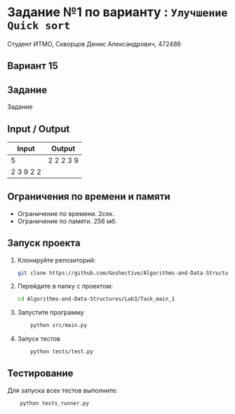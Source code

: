 # Задание №1 по варианту : `Улучшение Quick sort`
Студент ИТМО,  Скворцов Денис Александрович, 472486

## Вариант 15

## Задание 
Задание 

## Input / Output 

| Input    | Output |
|----------|----------|
| 5        | 2 2 2 3 9|
| 2 3 9 2 2|

## Ограничения по времени и памяти

- Ограничение по времени. 2сек.
- Ограничение по памяти. 256 мб.


## Запуск проекта
1. Клонируйте репозиторий:
   ```bash
   git clone https://github.com/Goshective/Algorithms-and-Data-Structures
   ```
2. Перейдите в папку с проектом:
   ```bash
   cd Algorithms-and-Data-Structures/Lab3/Task_main_1
   ```

3. Запустите программу
    ```bash
        python src/main.py
    ```

4. Запуск тестов
    ```bash
        python tests/test.py
    ```

## Тестирование
Для запуска всех тестов выполните:
```bash
    python tests_runner.py
```
